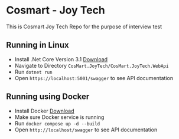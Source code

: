 # Cosmart - Joy Tech
This is Cosmart Joy Tech Repo for the purpose of interview test

## Running in Linux
- Install .Net Core Version 3.1 [Download](https://dotnet.microsoft.com/en-us/download/dotnet/3.1)
- Navigate to Directory `CosMart.JoyTech/CosMart.JoyTech.WebApi`
- Run `dotnet run`
- Open `https://localhost:5001/swagger` to see API documentation

## Running using Docker
- Install Docker [Download](https://docs.docker.com/get-docker/)
- Make sure Docker service is running
- Run `docker compose up -d --build`
- Open `http://localhost/swagger` to see API documentation